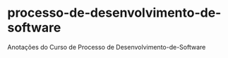 # processo-de-desenvolvimento-de-software
Anotações do Curso de Processo de Desenvolvimento-de-Software
